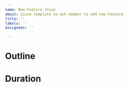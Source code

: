 ```yaml
---
name: New Feature Issue
about: Issue template to ask member to add new Feature
title: ''
labels: ''
assignees: ''

---
```


# Outline 

# Duration


<!--
# Tasks
- [ ] content１
- [ ] content２
- [ ] content３
-->
